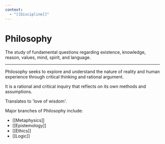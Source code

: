 ```yaml
---
context:
  - "[[Discipline]]"
---
```


# Philosophy

The study of fundamental questions regarding existence, knowledge, reason, values, mind, spirit, and language.

---

Philosophy seeks to explore and understand the nature of reality and human experience through critical thinking and rational argument.

It is a rational and critical inquiry that reflects on its own methods and assumptions.

Translates to 'love of wisdom'.

Major branches of Philosophy include:

- [[Metaphysics]]
- [[Epistemology]]
- [[Ethics]]
- [[Logic]]
